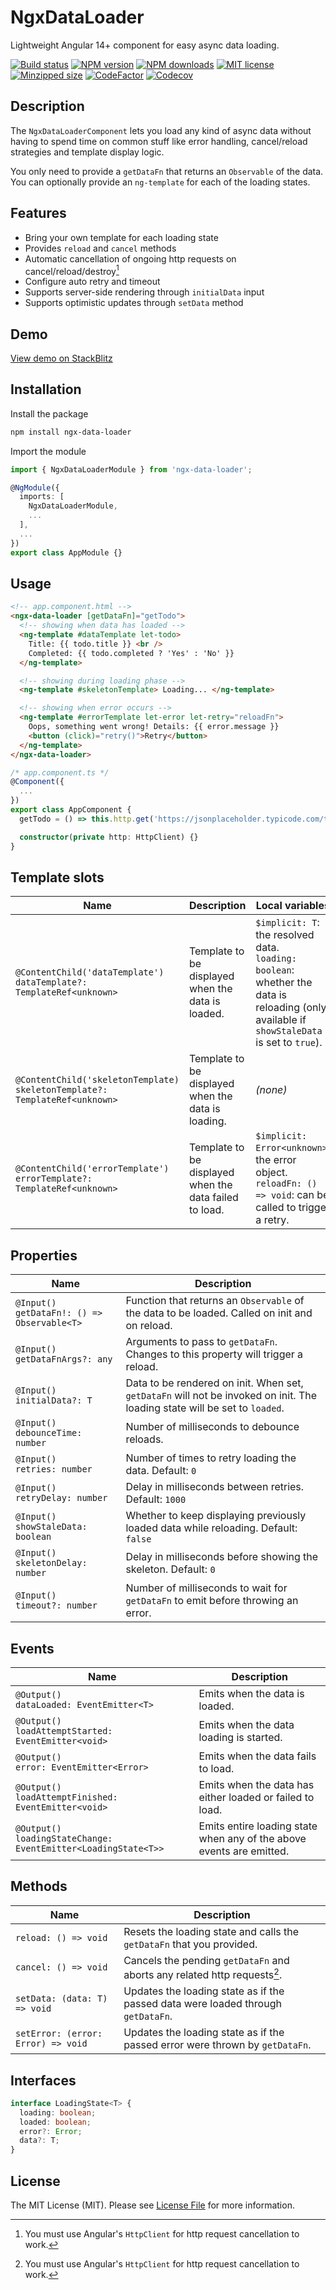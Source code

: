 # NgxDataLoader

Lightweight Angular 14+ component for easy async data loading.

[![Build status](https://img.shields.io/github/workflow/status/rensjaspers/ngx-data-loader/CI)](https://github.com/rensjaspers/ngx-data-loader/actions/workflows/main.yml)
[![NPM version](https://img.shields.io/npm/v/ngx-data-loader.svg)](https://www.npmjs.com/package/ngx-data-loader)
[![NPM downloads](https://img.shields.io/npm/dm/ngx-data-loader.svg)](https://www.npmjs.com/package/ngx-data-loader)
[![MIT license](https://img.shields.io/github/license/rensjaspers/ngx-data-loader)](https://github.com/rensjaspers/ngx-data-loader/blob/main/LICENSE)
[![Minzipped size](https://img.shields.io/bundlephobia/minzip/ngx-data-loader)](https://bundlephobia.com/result?p=ngx-data-loader)
[![CodeFactor](https://img.shields.io/codefactor/grade/github/rensjaspers/ngx-data-loader)](https://www.codefactor.io/repository/github/rensjaspers/ngx-data-loader)
[![Codecov](https://img.shields.io/codecov/c/github/rensjaspers/ngx-data-loader)](https://app.codecov.io/gh/rensjaspers/ngx-data-loader)

## Description

The `NgxDataLoaderComponent` lets you load any kind of async data without having to spend time on common stuff like error handling, cancel/reload strategies and template display logic.

You only need to provide a `getDataFn` that returns an `Observable` of the data. You can optionally provide an `ng-template` for each of the loading states.

## Features

- Bring your own template for each loading state
- Provides `reload` and `cancel` methods
- Automatic cancellation of ongoing http requests on cancel/reload/destroy[^note]
- Configure auto retry and timeout
- Supports server-side rendering through `initialData` input
- Supports optimistic updates through `setData` method

## Demo

[View demo on StackBlitz](https://stackblitz.com/edit/ngx-data-loader-demo?file=src%2Fapp%2Fapp.component.html)

## Installation

Install the package

```bash
npm install ngx-data-loader
```

Import the module

```typescript
import { NgxDataLoaderModule } from 'ngx-data-loader';

@NgModule({
  imports: [
    NgxDataLoaderModule,
    ...
  ],
  ...
})
export class AppModule {}
```

## Usage

```html
<!-- app.component.html -->
<ngx-data-loader [getDataFn]="getTodo">
  <!-- showing when data has loaded -->
  <ng-template #dataTemplate let-todo>
    Title: {{ todo.title }} <br />
    Completed: {{ todo.completed ? 'Yes' : 'No' }}
  </ng-template>

  <!-- showing during loading phase -->
  <ng-template #skeletonTemplate> Loading... </ng-template>

  <!-- showing when error occurs -->
  <ng-template #errorTemplate let-error let-retry="reloadFn">
    Oops, something went wrong! Details: {{ error.message }}
    <button (click)="retry()">Retry</button>
  </ng-template>
</ngx-data-loader>
```

```typescript
/* app.component.ts */
@Component({
  ...
})
export class AppComponent {
  getTodo = () => this.http.get('https://jsonplaceholder.typicode.com/todos/1');

  constructor(private http: HttpClient) {}
}
```

## Template slots

| Name                                                                              | Description                                            | Local variables                                                                                                                                 |
| --------------------------------------------------------------------------------- | ------------------------------------------------------ | ----------------------------------------------------------------------------------------------------------------------------------------------- |
| `@ContentChild('dataTemplate')`<br />`dataTemplate?: TemplateRef<unknown>`        | Template to be displayed when the data is loaded.      | `$implicit: T`: the resolved data.<br />`loading: boolean`: whether the data is reloading (only available if `showStaleData` is set to `true`). |
| `@ContentChild('skeletonTemplate)`<br />`skeletonTemplate?: TemplateRef<unknown>` | Template to be displayed when the data is loading.     | _(none)_                                                                                                                                        |
| `@ContentChild('errorTemplate')`<br />`errorTemplate?: TemplateRef<unknown>`      | Template to be displayed when the data failed to load. | `$implicit: Error<unknown>`: the error object.<br />`reloadFn: () => void`: can be called to trigger a retry.                                   |

## Properties

| Name                                              | Description                                                                                                                |
| ------------------------------------------------- | -------------------------------------------------------------------------------------------------------------------------- |
| `@Input()`<br />`getDataFn!: () => Observable<T>` | Function that returns an `Observable` of the data to be loaded. Called on init and on reload.                              |
| `@Input()`<br />`getDataFnArgs?: any`             | Arguments to pass to `getDataFn`. Changes to this property will trigger a reload.                                          |
| `@Input()`<br />`initialData?: T`                 | Data to be rendered on init. When set, `getDataFn` will not be invoked on init. The loading state will be set to `loaded`. |
| `@Input()`<br />`debounceTime: number`            | Number of milliseconds to debounce reloads.                                                                                |
| `@Input()`<br />`retries: number`                 | Number of times to retry loading the data. Default: `0`                                                                    |
| `@Input()`<br />`retryDelay: number`              | Delay in milliseconds between retries. Default: `1000`                                                                     |
| `@Input()`<br />`showStaleData: boolean`          | Whether to keep displaying previously loaded data while reloading. Default: `false`                                                               |
| `@Input()`<br />`skeletonDelay: number`           | Delay in milliseconds before showing the skeleton. Default: `0`                                                            |
| `@Input()`<br />`timeout?: number`                | Number of milliseconds to wait for `getDataFn` to emit before throwing an error.                                           |

## Events

| Name                                                                 | Description                                                          |
| -------------------------------------------------------------------- | -------------------------------------------------------------------- |
| `@Output()`<br />`dataLoaded: EventEmitter<T>`                       | Emits when the data is loaded.                                       |
| `@Output()`<br />`loadAttemptStarted: EventEmitter<void>`            | Emits when the data loading is started.                              |
| `@Output()`<br />`error: EventEmitter<Error>`                        | Emits when the data fails to load.                                   |
| `@Output()`<br />`loadAttemptFinished: EventEmitter<void>`           | Emits when the data has either loaded or failed to load.             |
| `@Output()`<br />`loadingStateChange: EventEmitter<LoadingState<T>>` | Emits entire loading state when any of the above events are emitted. |

## Methods

| Name                               | Description                                                                      |
| ---------------------------------- | -------------------------------------------------------------------------------- |
| `reload: () => void`               | Resets the loading state and calls the `getDataFn` that you provided.            |
| `cancel: () => void`               | Cancels the pending `getDataFn` and aborts any related http requests[^note].     |
| `setData: (data: T) => void`       | Updates the loading state as if the passed data were loaded through `getDataFn`. |
| `setError: (error: Error) => void` | Updates the loading state as if the passed error were thrown by `getDataFn`.     |

[^note]: You must use Angular's `HttpClient` for http request cancellation to work.

## Interfaces

```typescript
interface LoadingState<T> {
  loading: boolean;
  loaded: boolean;
  error?: Error;
  data?: T;
}
```

## License

The MIT License (MIT). Please see [License File](https://github.com/rensjaspers/ngx-data-loader/blob/main/LICENSE) for more information.
